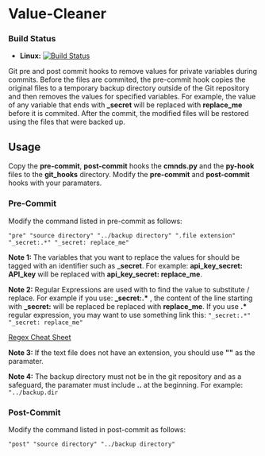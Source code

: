# Value-Cleaner

### Build Status
- **Linux:** [![Build Status](https://travis-ci.org/HauptJ/Value-Cleaner.svg?branch=master)](https://travis-ci.org/HauptJ/Value-Cleaner)

Git pre and post commit hooks to remove values for private variables during commits. Before the files are commited, the pre-commit hook copies the original files to a temporary backup directory outside of the Git repository and then removes the values for specified variables. For example, the value of any variable that ends with **\_secret** will be replaced with **replace\_me** before it is commited. After the commit, the modified files will be restored using the files that were backed up.

Usage
------
Copy the **pre-commit**, **post-commit** hooks the **cmnds.py** and the **py-hook** files to the **git\_hooks** directory. Modify the **pre-commit** and **post-commit** hooks with your paramaters.


### Pre-Commit

Modify the command listed in pre-commit as follows:

```"pre" "source directory" "../backup directory" ".file extension" "_secret:.*" "_secret: replace_me"```

**Note 1:** The variables that you want to replace the values for should be tagged with an identifier such as __\_secret__. For example: __api_key_secret: API_key__ will be replaced with __api_key_secret: replace\_me__.

**Note 2:** Regular Expressions are used with to find the value to substitute / replace. For example if you use: __\_secret:.\*__ , the content of the line starting with __\_secret:__ will be replaced be replaced with __replace\_me__. If you use __\.\*__ regular expression, you may want to use something link this: ```"_secret:.*" "_secret: replace_me"```

[Regex Cheat Sheet](http://www.rexegg.com/regex-quickstart.html "Regex Cheat Sheet")

**Note 3:** If the text file does not have an extension, you should use **""** as the paramater.

**Note 4:** The backup directory must not be in the git repository and as a safeguard, the paramater must include __..__ at the beginning. For example: ```"../backup.dir```

### Post-Commit

Modify the command listed in post-commit as follows:

```"post" "source directory" "../backup directory"```
